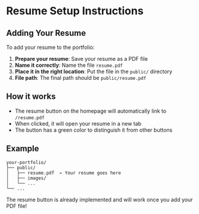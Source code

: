 # Resume Setup Instructions

## Adding Your Resume

To add your resume to the portfolio:

1. **Prepare your resume**: Save your resume as a PDF file
2. **Name it correctly**: Name the file `resume.pdf`
3. **Place it in the right location**: Put the file in the `public/` directory
4. **File path**: The final path should be `public/resume.pdf`

## How it works

- The resume button on the homepage will automatically link to `/resume.pdf`
- When clicked, it will open your resume in a new tab
- The button has a green color to distinguish it from other buttons

## Example

```
your-portfolio/
├── public/
│   ├── resume.pdf  ← Your resume goes here
│   ├── images/
│   └── ...
└── ...
```

The resume button is already implemented and will work once you add your PDF file! 